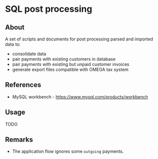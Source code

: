 # SQL post processing

## About
A set of scripts and documents for post processing parsed and imported data to:
- consolidate data
- pair payments with existing customers in database
- pair payments with existing but unpaid customer invoices
- generate export files compatible with OMEGA tax system

## References
* MySQL workbench - https://www.mysql.com/products/workbench

## Usage

TODO

## Remarks
* The application flow ignores some `outgoing` payments.
